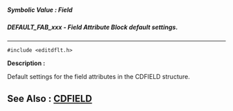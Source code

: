 ##### Symbolic Value : Field
##### DEFAULT_FAB_xxx - Field Attribute Block default settings.
---
```
#include <editdflt.h>
```
**Description :**

Default settings for the field attributes in the CDFIELD structure.

**See Also :**
[CDFIELD](/domino-c-api-docs/reference/Data/CDFIELD)
---
